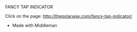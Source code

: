 FANCY TAP INDICATOR

Click on the page: http://thepolarway.com/fancy-tap-indicator/

* Made with Middleman